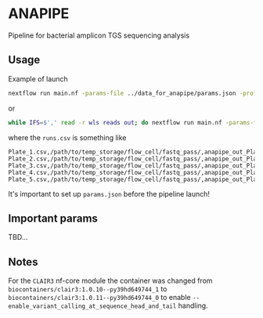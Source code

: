 # ANAPIPE

Pipeline for bacterial amplicon TGS sequencing analysis

## Usage

Example of launch

```bash
nextflow run main.nf -params-file ../data_for_anapipe/params.json -profile singularity --input_worklist worklist.csv --input_reads reads_pwd --outdir out_pwd
```

or

```bash
while IFS=$',' read -r wls reads out; do nextflow run main.nf -params-file ../data_for_anapipe/params.json -profile singularity --input_worklist "${wls}" --input_reads "${reads}" --outdir "${out}"; done < runs.csv
```

where the `runs.csv` is something like

```csv
Plate_1.csv,/path/to/temp_storage/flow_cell/fastq_pass/,anapipe_out_Plate_1
Plate_2.csv,/path/to/temp_storage/flow_cell/fastq_pass/,anapipe_out_Plate_2
Plate_3.csv,/path/to/temp_storage/flow_cell/fastq_pass/,anapipe_out_Plate_3
Plate_4.csv,/path/to/temp_storage/flow_cell/fastq_pass/,anapipe_out_Plate_4
Plate_5.csv,/path/to/temp_storage/flow_cell/fastq_pass/,anapipe_out_Plate_5

```

It's important to set up `params.json` before the pipeline launch!

## Important params

TBD...

## Notes

For the `CLAIR3` nf-core module the container was changed from `biocontainers/clair3:1.0.10--py39hd649744_1` to `biocontainers/clair3:1.0.11--py39hd649744_0` 
to enable `--enable_variant_calling_at_sequence_head_and_tail` handling.
